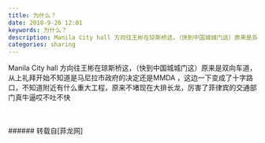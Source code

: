```yaml
---
title: 为什么？
date: 2018-9-26 12:01
keywords: 为什么？
description: Manila City hall 方向往王彬在琼斯桥这，（快到中国城城门这）原来是双向车道，从上礼拜开始不知道是马尼拉市政府的决定还是MMDA ，这边一下变成了十字路口，不知道附近有什么重大工程，原来不堵现在大排长龙，厉害了菲律宾的交通部门真牛逼哎不吐不快
categories: sharing
---
```

<td class="t_f" id="postmessage_1882050">

Manila City hall 方向往王彬在琼斯桥这，（快到中国城城门这）原来是双向车道，从上礼拜开始不知道是马尼拉市政府的决定还是MMDA ，这边一下变成了十字路口，不知道附近有什么重大工程，原来不堵现在大排长龙，厉害了菲律宾的交通部门真牛逼哎不吐不快<br/>
<img alt="" border="0" class="zoom" data-cf-modified-15b728981cb4c5c1beac75b5-="" file="http://www.flw.ph/data/appbyme/upload/image/201809/26/AbqHmY9D9vJ2.jpg" id="aimg_YxjkJ" lazyloadthumb="1" onclick="" onmouseover="" src="http://www.flw.ph/data/appbyme/upload/image/201809/26/AbqHmY9D9vJ2.jpg"/><br/>
<br/>
<img alt="" border="0" class="zoom" data-cf-modified-15b728981cb4c5c1beac75b5-="" file="http://www.flw.ph/data/appbyme/upload/image/201809/26/CqqAkn6P9CY9.jpg" id="aimg_ofTUP" lazyloadthumb="1" onclick="" onmouseover="" src="http://www.flw.ph/data/appbyme/upload/image/201809/26/CqqAkn6P9CY9.jpg"/><br/>
<br/>
</td>
###### 转载自[菲龙网]